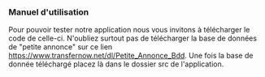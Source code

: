 ### Manuel d'utilisation

Pour pouvoir tester notre application nous vous invitons à télécharger le code de celle-ci. N'oubliez surtout  pas de télécharger la base de données de "petite annonce" sur ce lien https://www.transfernow.net/dl/Petite_Annonce_Bdd. Une fois la base de donnée téléchargé placez là dans le dossier src de l'application.
